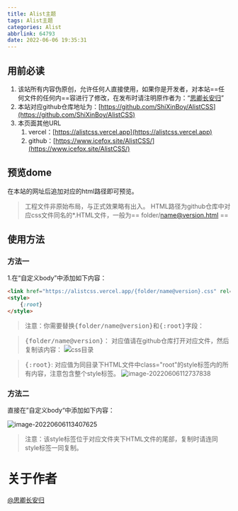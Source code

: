 ```yaml
---
title: Alist主题
tags: Alist主题
categories: Alist
abbrlink: 64793
date: 2022-06-06 19:35:31
---
```


## 用前必读

1. 该站所有内容伪原创，允许任何人直接使用，如果你是开发者，对本站==任何文件的任何内==容进行了修改，在发布时请注明原作者为：“[思卿长安归](https://shixin.vercel.app)”
2. 本站对应github仓库地址为：[https://github.com/ShiXinBoy/AlistCSS](https://github.com/ShiXinBoy/AlistCSS)
3. 本页面其他URL
   1. vercel：[https://alistcss.vercel.app](https://alistcss.vercel.app)
   2. github：[https://www.icefox.site/AlistCSS/](https://www.icefox.site/AlistCSS/)
   <!--more-->
## 预览dome

在本站的网址后追加对应的html路径即可预览。
> 工程文件非原始布局，与正式效果略有出入。
> HTML路径为github仓库中对应css文件同名的*.HTML文件，一般为== folder/name@version.html ==

## 使用方法

### 方法一

1.在“自定义body”中添加如下内容：

``` html
<link href="https://alistcss.vercel.app/{folder/name@version}.css" rel="stylesheet" style="text/css"/>
<style>
    {:root}
</style>
```

> 注意：你需要替换<kbd>{folder/name@version}</kbd>和<kbd>{:root}</kbd>字段：

> <kbd>{folder/name@version}</kbd>：
> 对应值请在github仓库打开对应文件，然后复制该内容：
> ![css目录](https://raw.githubusercontent.com/ShiXinBoy/picbed/main/202206101140867.png)

> <kbd>{:root}</kbd>:
> 对应值为同目录下HTML文件中class="root"的style标签内的所有内容，注意包含整个style标签。
> ![image-20220606112737838](https://raw.githubusercontent.com/ShiXinBoy/picbed/main/202206101141219.png)

### 方法二

直接在”自定义body“中添加如下内容：

![image-20220606113407625](https://raw.githubusercontent.com/ShiXinBoy/picbed/main/202206101141727.png)

> 注意：该style标签位于对应文件夹下HTML文件的尾部，复制时请连同style标签一同复制。

# 关于作者
[@思卿长安归](https://www.icefox.site)


